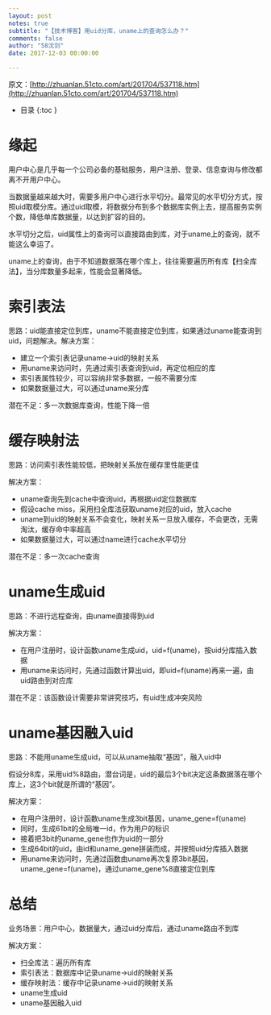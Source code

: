 ```yaml
---
layout: post
notes: true
subtitle: "【技术博客】用uid分库，uname上的查询怎么办？"
comments: false
author: "58沈剑"
date: 2017-12-03 00:00:00

---
```



原文：[http://zhuanlan.51cto.com/art/201704/537118.htm](http://zhuanlan.51cto.com/art/201704/537118.htm)

*   目录
{:toc }

# 缘起

用户中心是几乎每一个公司必备的基础服务，用户注册、登录、信息查询与修改都离不开用户中心。

当数据量越来越大时，需要多用户中心进行水平切分。最常见的水平切分方式，按照uid取模分库。通过uid取模，将数据分布到多个数据库实例上去，提高服务实例个数，降低单库数据量，以达到扩容的目的。

水平切分之后，uid属性上的查询可以直接路由到库，对于uname上的查询，就不能这么幸运了。

uname上的查询，由于不知道数据落在哪个库上，往往需要遍历所有库【扫全库法】，当分库数量多起来，性能会显著降低。

# 索引表法

思路：uid能直接定位到库，uname不能直接定位到库，如果通过uname能查询到uid，问题解决。解决方案：

*	建立一个索引表记录uname->uid的映射关系
*	用uname来访问时，先通过索引表查询到uid，再定位相应的库
*	索引表属性较少，可以容纳非常多数据，一般不需要分库
*	如果数据量过大，可以通过uname来分库

潜在不足：多一次数据库查询，性能下降一倍

# 缓存映射法

思路：访问索引表性能较低，把映射关系放在缓存里性能更佳

解决方案：

*	uname查询先到cache中查询uid，再根据uid定位数据库
*	假设cache miss，采用扫全库法获取uname对应的uid，放入cache
*	uname到uid的映射关系不会变化，映射关系一旦放入缓存，不会更改，无需淘汰，缓存命中率超高
*	如果数据量过大，可以通过name进行cache水平切分

潜在不足：多一次cache查询

# uname生成uid

思路：不进行远程查询，由uname直接得到uid

解决方案：

*	在用户注册时，设计函数uname生成uid，uid=f(uname)，按uid分库插入数据
*	用uname来访问时，先通过函数计算出uid，即uid=f(uname)再来一遍，由uid路由到对应库

潜在不足：该函数设计需要非常讲究技巧，有uid生成冲突风险

# uname基因融入uid

思路：不能用uname生成uid，可以从uname抽取“基因”，融入uid中

假设分8库，采用uid%8路由，潜台词是，uid的最后3个bit决定这条数据落在哪个库上，这3个bit就是所谓的“基因”。

解决方案：

*	在用户注册时，设计函数uname生成3bit基因，uname_gene=f(uname)
*	同时，生成61bit的全局唯一id，作为用户的标识
*	接着把3bit的uname_gene也作为uid的一部分
*	生成64bit的uid，由id和uname_gene拼装而成，并按照uid分库插入数据
*	用uname来访问时，先通过函数由uname再次复原3bit基因，uname_gene=f(uname)，通过uname_gene%8直接定位到库

# 总结

业务场景：用户中心，数据量大，通过uid分库后，通过uname路由不到库

解决方案：

*	扫全库法：遍历所有库
*	索引表法：数据库中记录uname->uid的映射关系
*	缓存映射法：缓存中记录uname->uid的映射关系
*	uname生成uid
*	uname基因融入uid	